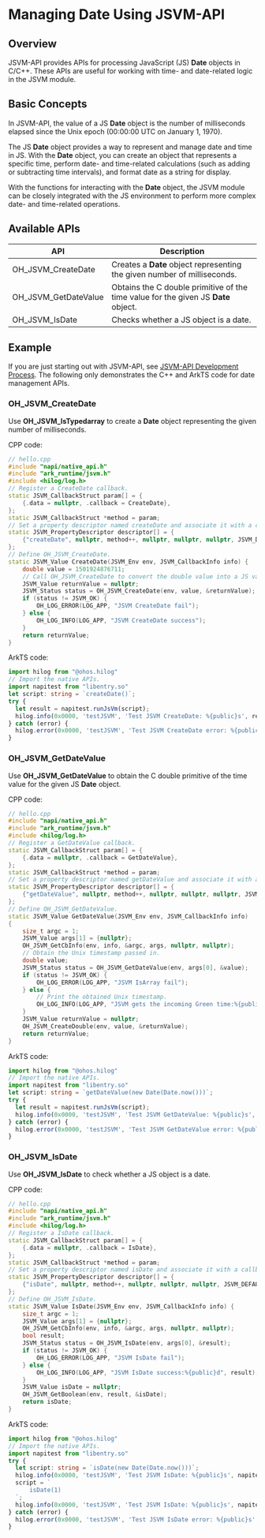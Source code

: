 # Managing Date Using JSVM-API

## Overview

JSVM-API provides APIs for processing JavaScript (JS) **Date** objects in C/C++. These APIs are useful for working with time- and date-related logic in the JSVM module.

## Basic Concepts

In JSVM-API, the value of a JS **Date** object is the number of milliseconds elapsed since the Unix epoch (00:00:00 UTC on January 1, 1970).

The JS **Date** object provides a way to represent and manage date and time in JS. With the **Date** object, you can create an object that represents a specific time, perform date- and time-related calculations (such as adding or subtracting time intervals), and format date as a string for display.

With the functions for interacting with the **Date** object, the JSVM module can be closely integrated with the JS environment to perform more complex date- and time-related operations.

## Available APIs

| API                      | Description                      |
|----------------------------|--------------------------------|
| OH_JSVM_CreateDate           | Creates a **Date** object representing the given number of milliseconds. |
| OH_JSVM_GetDateValue        | Obtains the C double primitive of the time value for the given JS **Date** object. |
| OH_JSVM_IsDate               | Checks whether a JS object is a date.|

## Example

If you are just starting out with JSVM-API, see [JSVM-API Development Process](use-jsvm-process.md). The following only demonstrates the C++ and ArkTS code for date management APIs.

### OH_JSVM_CreateDate

Use **OH_JSVM_IsTypedarray** to create a **Date** object representing the given number of milliseconds.

CPP code:

```cpp
// hello.cpp
#include "napi/native_api.h"
#include "ark_runtime/jsvm.h"
#include <hilog/log.h>
// Register a CreateDate callback.
static JSVM_CallbackStruct param[] = {
    {.data = nullptr, .callback = CreateDate},
};
static JSVM_CallbackStruct *method = param;
// Set a property descriptor named createDate and associate it with a callback. This allows the createDate callback to be called from JS.
static JSVM_PropertyDescriptor descriptor[] = {
    {"createDate", nullptr, method++, nullptr, nullptr, nullptr, JSVM_DEFAULT},
};
// Define OH_JSVM_CreateDate.
static JSVM_Value CreateDate(JSVM_Env env, JSVM_CallbackInfo info) {
    double value = 1501924876711;
    // Call OH_JSVM_CreateDate to convert the double value into a JS value indicating the date and time.
    JSVM_Value returnValue = nullptr;
    JSVM_Status status = OH_JSVM_CreateDate(env, value, &returnValue);
    if (status != JSVM_OK) {
        OH_LOG_ERROR(LOG_APP, "JSVM CreateDate fail");
    } else {
        OH_LOG_INFO(LOG_APP, "JSVM CreateDate success");
    }
    return returnValue;
}
```

ArkTS code:

```ts
import hilog from "@ohos.hilog"
// Import the native APIs.
import napitest from "libentry.so"
let script: string = `createDate()`;
try {
  let result = napitest.runJsVm(script);
  hilog.info(0x0000, 'testJSVM', 'Test JSVM CreateDate: %{public}s', result);
} catch (error) {
  hilog.error(0x0000, 'testJSVM', 'Test JSVM CreateDate error: %{public}s', error.message);
}
```

### OH_JSVM_GetDateValue

Use **OH_JSVM_GetDateValue** to obtain the C double primitive of the time value for the given JS **Date** object.

CPP code:

```cpp
// hello.cpp
#include "napi/native_api.h"
#include "ark_runtime/jsvm.h"
#include <hilog/log.h>
// Register a GetDateValue callback.
static JSVM_CallbackStruct param[] = {
    {.data = nullptr, .callback = GetDateValue},
};
static JSVM_CallbackStruct *method = param;
// Set a property descriptor named getDateValue and associate it with a callback. This allows the GetDateValue callback to be called from JS.
static JSVM_PropertyDescriptor descriptor[] = {
    {"getDateValue", nullptr, method++, nullptr, nullptr, nullptr, JSVM_DEFAULT},
};
// Define OH_JSVM_GetDateValue.
static JSVM_Value GetDateValue(JSVM_Env env, JSVM_CallbackInfo info)
{
    size_t argc = 1;
    JSVM_Value args[1] = {nullptr};
    OH_JSVM_GetCbInfo(env, info, &argc, args, nullptr, nullptr);
    // Obtain the Unix timestamp passed in.
    double value;
    JSVM_Status status = OH_JSVM_GetDateValue(env, args[0], &value);
    if (status != JSVM_OK) {
        OH_LOG_ERROR(LOG_APP, "JSVM IsArray fail");
    } else {
        // Print the obtained Unix timestamp.
        OH_LOG_INFO(LOG_APP, "JSVM gets the incoming Green time:%{public}lf.", value);
    }
    JSVM_Value returnValue = nullptr;
    OH_JSVM_CreateDouble(env, value, &returnValue);
    return returnValue;
}
```

ArkTS code:

```ts
import hilog from "@ohos.hilog"
// Import the native APIs.
import napitest from "libentry.so"
let script: string = `getDateValue(new Date(Date.now()))`;
try {
  let result = napitest.runJsVm(script);
  hilog.info(0x0000, 'testJSVM', 'Test JSVM GetDateValue: %{public}s', result);
} catch (error) {
  hilog.error(0x0000, 'testJSVM', 'Test JSVM GetDateValue error: %{public}s', error.message);
}
```

### OH_JSVM_IsDate

Use **OH_JSVM_IsDate** to check whether a JS object is a date.

CPP code:

```cpp
// hello.cpp
#include "napi/native_api.h"
#include "ark_runtime/jsvm.h"
#include <hilog/log.h>
// Register a IsDate callback.
static JSVM_CallbackStruct param[] = {
    {.data = nullptr, .callback = IsDate},
};
static JSVM_CallbackStruct *method = param;
// Set a property descriptor named isDate and associate it with a callback. This allows the IsDate callback to be called from JS.
static JSVM_PropertyDescriptor descriptor[] = {
    {"isDate", nullptr, method++, nullptr, nullptr, nullptr, JSVM_DEFAULT},
};
// Define OH_JSVM_IsDate.
static JSVM_Value IsDate(JSVM_Env env, JSVM_CallbackInfo info) {
    size_t argc = 1;
    JSVM_Value args[1] = {nullptr};
    OH_JSVM_GetCbInfo(env, info, &argc, args, nullptr, nullptr);
    bool result;
    JSVM_Status status = OH_JSVM_IsDate(env, args[0], &result);
    if (status != JSVM_OK) {
        OH_LOG_ERROR(LOG_APP, "JSVM IsDate fail");
    } else {
        OH_LOG_INFO(LOG_APP, "JSVM IsDate success:%{public}d", result);
    }
    JSVM_Value isDate = nullptr;
    OH_JSVM_GetBoolean(env, result, &isDate);
    return isDate;
}
```

ArkTS code:

```ts
import hilog from "@ohos.hilog"
// Import the native APIs.
import napitest from "libentry.so"
try {
  let script: string = `isDate(new Date(Date.now()))`;
  hilog.info(0x0000, 'testJSVM', 'Test JSVM IsDate: %{public}s', napitest.runJsVm(script));
  script = `
      isDate(1)
  `;
  hilog.info(0x0000, 'testJSVM', 'Test JSVM IsDate: %{public}s', napitest.runJsVm(script));
} catch (error) {
  hilog.error(0x0000, 'testJSVM', 'Test JSVM IsDate error: %{public}s', error.message);
}
```

